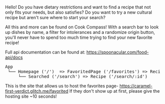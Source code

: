 Hello!
Do you have dietary restrictions and want to find a recipe that not only fits your needs, but also satisfies?
Do you want to try a new cultural recipe but aren't sure where to start your search?

All this and more can be found on Cook Compass! With a search bar to look up dishes by name, a filter for intolerances and a
randomize origin button, you'll never have to spend too much time trying to find your new favorite recipe!





Full api documentation can be found at: https://spoonacular.com/food-api/docs

<pre>
App
 └── Homepage ('/')  => FavoritedPage ('/favorites') => Recipe ('/favorites/:id')
     └── Searched ('/search') => Recipe ('/search/:id')
</pre>

This is the site that allows us to host the favorites page- https://caramel-first-verdict.glitch.me/favorited
If they don't show up at first, please give the hosting site ~10 seconds!
